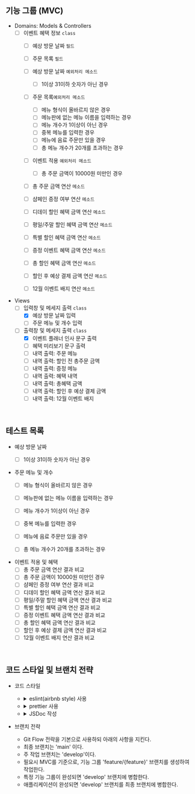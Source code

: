 ## 기능 그룹 (MVC)

- Domains: Models & Controllers
  - [ ] 이벤트 혜택 정보 `class`
    - [ ] 예상 방문 날짜 `필드`
    - [ ] 주문 목록 `필드`
    - [ ] 예상 방문 날짜 `예외처리 메소드`
      - [ ] 1이상 31이하 숫자가 아닌 경우
    - [ ] 주문 목록`예외처리 메소드`
      - [ ] 메뉴 형식이 올바르지 않은 경우
      - [ ] 메뉴판에 없는 메뉴 이름을 입력하는 경우
      - [ ] 메뉴 개수가 1이상이 아닌 경우
      - [ ] 중복 메뉴를 입력한 경우
      - [ ] 메뉴에 음료 주문만 있을 경우
      - [ ] 총 메뉴 개수가 20개를 초과하는 경우
    - [ ] 이벤트 적용 `예외처리 메소드`
      - [ ] 총 주문 금액이 10000원 미만인 경우
    - [ ] 총 주문 금액 연산 `메소드`
    - [ ] 샴페인 증정 여부 연산 `메소드`
    - [ ] 디데이 할인 혜택 금액 연산 `메소드`
    - [ ] 평일/주말 할인 혜택 금액 연산 `메소드`
    - [ ] 특별 할인 혜택 금액 연산 `메소드`
    - [ ] 증정 이벤트 혜택 금액 연산 `메소드`
    - [ ] 총 할인 혜택 금액 연산 `메소드`
    - [ ] 할인 후 예상 결제 금액 연산 `메소드`
    - [ ] 12월 이벤트 배지 연산 `메소드`


- Views
  - [ ] 입력창 및 메세지 출력 `class`
    - [x] 예상 방문 날짜 입력
    - [ ] 주문 메뉴 및 개수 입력
  - [ ] 출력창 및 메세지 출력 `class`
    - [x] 이벤트 플래너 인사 문구 출력
    - [ ] 혜택 미리보기 문구 출력
    - [ ] 내역 출력: 주문 메뉴
    - [ ] 내역 출력: 할인 전 총주문 금액
    - [ ] 내역 출력: 증정 메뉴
    - [ ] 내역 출력: 혜택 내역
    - [ ] 내역 출력: 총혜택 금액
    - [ ] 내역 출력: 할인 후 예상 결제 금액
    - [ ] 내역 출력: 12월 이벤트 배지

<br/>

## 테스트 목록
- 예상 방문 날짜
  - [ ] 1이상 31이하 숫자가 아닌 경우


- 주문 메뉴 및 개수
  - [ ] 메뉴 형식이 올바르지 않은 경우
  - [ ] 메뉴판에 없는 메뉴 이름을 입력하는 경우
  - [ ] 메뉴 개수가 1이상이 아닌 경우
  - [ ] 중복 메뉴를 입력한 경우
  - [ ] 메뉴에 음료 주문만 있을 경우
  - [ ] 총 메뉴 개수가 20개를 초과하는 경우


- 이벤트 적용 및 혜택
  - [ ] 총 주문 금액 연산 결과 비교
  - [ ] 총 주문 금액이 10000원 미만인 경우
  - [ ] 샴페인 증정 여부 연산 결과 비교
  - [ ] 디데이 할인 혜택 금액 연산 결과 비교
  - [ ] 평일/주말 할인 혜택 금액 연산 결과 비교
  - [ ] 특별 할인 혜택 금액 연산 결과 비교
  - [ ] 증정 이벤트 혜택 금액 연산 결과 비교
  - [ ] 총 할인 혜택 금액 연산 결과 비교
  - [ ] 할인 후 예상 결제 금액 연산 결과 비교
  - [ ] 12월 이벤트 배지 연산 결과 비교

<br/>

## 코드 스타일 및 브랜치 전략

- 코드 스타일

  - <details>
        <summary>eslint(airbnb style) 사용</summary>

        `npm init @eslint/config` 로 eslint를 설치한다.

        `npx install-peerdeps --dev eslint-config-airbnb` 로 airbnb eslint 설정 패키지를 설치한다.

        .eslintrc.cjs 파일을 생성하여 코드 스타일을 정의한다.

        test 코드를 위해 `jest : true` 를 기입한다.

    </details>

  - <details>
        <summary>prettier 사용</summary>

        `npm i -D prettier eslint-config-prettier` 로 prettier와 eslint-config-prettier를 설치한다.

        > `eslint-config-prettier`: prettier와 겹치는 eslint 룰을 비활성화한다.

        .eslintrc.cjs의 `extends : [...]` 에 `prettier` 를 추가한다.

        .prettierrc.cjs 파일을 생성한 후 prettier 규칙을 추가한다.

    </details>

  - <details>
        <summary>JSDoc 작성</summary>

        클래스, 함수, 변수의 문서화 및 타입을 명확히 하기 위해 JSDoc을 작성한다.

        ```js
        /**
         * 두 숫자의 합을 연산하는 함수
         * @param {number} a
         * @param {number} b
         * @returns {number}
         */
        function sum(a, b) {
          return a + b;
        }
        ```

    </details>

  
- 브랜치 전략
  - Git Flow 전략을 기본으로 사용하되 아래의 사항을 지킨다.
  - 최종 브랜치는 'main' 이다.
  - 주 작업 브랜치는 'develop'이다.
  - 필요시 MVC를 기준으로, 기능 그룹 'feature/{feature}' 브랜치를 생성하여 작업한다.
  - 특정 기능 그룹이 완성되면 'develop' 브랜치에 병합한다.
  - 애플리케이션이 완성되면 'develop' 브랜치를 최종 브랜치에 병합한다.